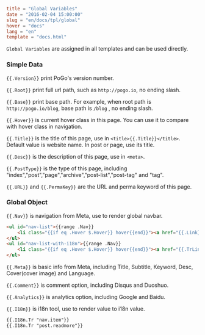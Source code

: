 ```toml
title = "Global Variables"
date = "2016-02-04 15:00:00"
slug = "en/docs/tpl/global"
hover = "docs"
lang = "en"
template = "docs.html"
```

`Global Variables` are assigned in all templates and can be used directly.

### Simple Data

`{{.Version}}` print PoGo's version number.

`{{.Root}}` print full url path, such as `http://pogo.io`, no ending slash.

`{{.Base}}` print base path. For example, when root path is `http://pogo.io/blog`, base path is `/blog` , no ending slash.

`{{.Hover}}` is current hover class in this page. You can use it to compare with hover class in navigation.

`{{.Title}}` is the title of this page, use in `<title>{{.Title}}</title>`. Default value is website name. In post or page, use its title.

`{{.Desc}}` is  the description of this page, use in `<meta>`.

`{{.PostType}}` is the type of this page, including "index","post","page","archive","post-list","post-tag" and "tag".

`{{.URL}}` and `{{.PermaKey}}` are the URL and perma keyword of this page.

### Global Object

`{{.Nav}}` is navigation from Meta, use to render global navbar.

```html
<ul id="nav-list">{{range .Nav}}
    <li class="{{if eq .Hover $.Hover}} hover{{end}}"><a href="{{.Link}}" class="link">{{.Title}}</a></li>{{end}}
</ul>
<ul id="nav-list-with-i18n">{{range .Nav}}
    <li class="{{if eq .Hover $.Hover}} hover{{end}}"><a href="{{.TrLink $.I18n}}" class="link">{{.Tr $.I18n}}</a></li>{{end}}
</ul>
```

`{{.Meta}}` is basic info from Meta, including Title, Subtitle, Keyword, Desc, Cover(cover image) and Language.

`{{.Comment}}` is comment option, including Disqus and Duoshuo.

`{{.Analytics}}` is analytics option, including Google and Baidu.

`{{.I18n}}` is i18n tool, use to render value to i18n value.

```html
{{.I18n.Tr "nav.item"}}
{{.I18n.Tr "post.readmore"}}
```